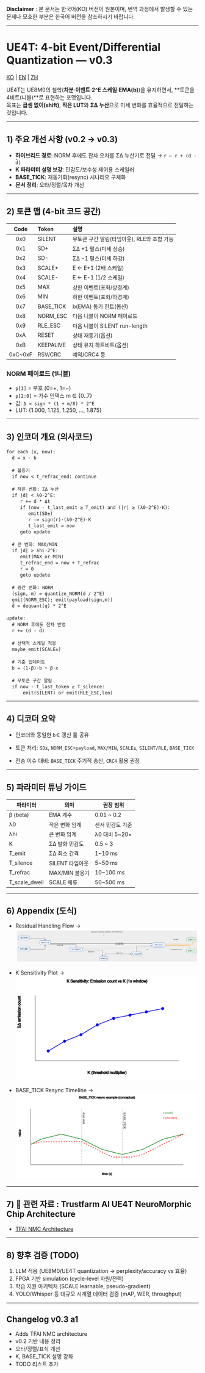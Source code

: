**Disclaimer** : 본 문서는 한국어(KO) 버전이 원본이며, 번역 과정에서 발생할 수 있는 문제나 모호한 부분은 한국어 버전을 참조하시기 바랍니다.

---


# UE4T: 4-bit Event/Differential Quantization — v0.3

[KO](ue4t_format_v.0.3.md) | [EN](ue4t_format_v.0.3_en.md) | [ZH](ue4t_format_v.0.3_zh.md)


UE4T는 UE8M0의 철학(**차분·이벤트·2^E 스케일·EMA(b)**)을 유지하면서, **토큰을 4비트(니블)**로 표현하는 포맷입니다.  
목표는 **곱셈 없이(shift)**, **작은 LUT**와 **ΣΔ 누산**으로 미세 변화를 효율적으로 전달하는 것입니다.

---

## 1) 주요 개선 사항 (v0.2 → v0.3)

- **하이브리드 경로**: NORM 후에도 잔차 오차를 ΣΔ 누산기로 전달 → `r ← r + (d - d̂)`
- **K 파라미터 설명 보강**: 민감도/보수성 제어용 스케일러
- **BASE_TICK**: 재동기화(resync) 시나리오 구체화
- **문서 정리**: 오타/정렬/목차 개선

---

## 2) 토큰 맵 (4-bit 코드 공간)

| Code | Token      | 설명 |
|:---:|:-----------|:-----|
| 0x0 | SILENT     | 무토큰 구간 알림(타임아웃), RLE와 조합 가능 |
| 0x1 | SD+        | ΣΔ +1 펄스(미세 상승) |
| 0x2 | SD-        | ΣΔ -1 펄스(미세 하강) |
| 0x3 | SCALE+     | E ← E+1 (2배 스케일) |
| 0x4 | SCALE-     | E ← E-1 (1/2 스케일) |
| 0x5 | MAX        | 상한 이벤트(포화/상경계) |
| 0x6 | MIN        | 하한 이벤트(포화/하경계) |
| 0x7 | BASE_TICK  | b(EMA) 동기 힌트(옵션) |
| 0x8 | NORM_ESC   | 다음 니블이 NORM 페이로드 |
| 0x9 | RLE_ESC    | 다음 니블이 SILENT run-length |
| 0xA | RESET      | 상태 재동기(옵션) |
| 0xB | KEEPALIVE  | 상태 유지 하트비트(옵션) |
| 0xC~0xF | RSV/CRC | 예약/CRC4 등 |

### NORM 페이로드 (1니블)
- `p[3]` = 부호 (0=+, 1=−)  
- `p[2:0]` = 가수 인덱스 m ∈ {0..7}  
- 값: `Δ ≈ sign * (1 + m/8) * 2^E`  
- LUT: {1.000, 1.125, 1.250, …, 1.875}

---

## 3) 인코더 개요 (의사코드)

```text
for each (x, now):
  d = x - b

  # 불응기
  if now < t_refrac_end: continue

  # 작은 변화: ΣΔ 누산
  if |d| < λ0·2^E:
     r += d * Δt
     if (now - t_last_emit ≥ T_emit) and (|r| ≥ (λ0·2^E)·K):
        emit(SD±)
        r -= sign(r)·(λ0·2^E)·K
        t_last_emit = now
     goto update

  # 큰 변화: MAX/MIN
  if |d| > λhi·2^E:
     emit(MAX or MIN)
     t_refrac_end = now + T_refrac
     r = 0
     goto update

  # 중간 변화: NORM
  (sign, m) = quantize_NORM(d / 2^E)
  emit(NORM_ESC); emit(payload(sign,m))
  d̂ = dequant(q) * 2^E

update:
  # NORM 후에도 잔차 반영
  r += (d - d̂)

  # 선택적 스케일 적응
  maybe_emit(SCALE±)

  # 기준 업데이트
  b = (1-β)·b + β·x

  # 무토큰 구간 알림
  if now - t_last_token ≥ T_silence:
      emit(SILENT) or emit(RLE_ESC,len)
```

---
## 4) 디코더 요약

- 인코더와 동일한 `b`·`E` 갱신 룰 공유

- 토큰 처리: `SD±`, `NORM_ESC+payload`, `MAX/MIN`, `SCALE±`, `SILENT/RLE`, `BASE_TICK`

- 전송 이슈 대비: `BASE_TICK` 주기적 송신, `CRC4` 활용 권장

---
## 5) 파라미터 튜닝 가이드

| 파라미터            | 의미          | 권장 범위        |
| --------------- | ----------- | ------------ |
| β (beta)        | EMA 계수      | 0.01 \~ 0.2  |
| λ0              | 작은 변화 임계    | 센서 민감도 기준    |
| λhi             | 큰 변화 임계     | λ0 대비 5\~20× |
| K               | ΣΔ 발화 민감도   | 0.5 \~ 3     |
| T\_emit         | ΣΔ 최소 간격    | 1\~10 ms     |
| T\_silence      | SILENT 타임아웃 | 5\~50 ms     |
| T\_refrac       | MAX/MIN 불응기 | 10\~100 ms   |
| T\_scale\_dwell | SCALE 체류    | 50\~500 ms   |

---
## 6) Appendix (도식)

- Residual Handling Flow → ![appendix_A_flow.svg](diagrams/appendix_A_flow.svg)

- K Sensitivity Plot → ![appendix_B_K_sensitivity.svg](diagrams/appendix_B_K_sensitivity.svg)

- BASE_TICK Resync Timeline → ![appendix_C_BASE_TICK_resync.svg](diagrams/appendix_C_BASE_TICK_resync.svg)

---

## 7) 📎 관련 자료 : Trustfarm AI UE4T NeuroMorphic Chip Architecture
- [TFAI NMC Architecture](ue4t_nmc/TFAI_NMC_Architecture.md)

---
## 8) 향후 검증 (TODO)
  1. LLM 적용 (UE8M0/UE4T quantization → perplexity/accuracy vs 효율)
  2. FPGA 기반 simulation (cycle-level 자원/전력)
  3. 학습 지원 아키텍처 (SCALE learnable, pseudo-gradient)
  4. YOLO/Whisper 등 대규모 시계열 데이터 검증 (mAP, WER, throughput)
---

## Changelog v0.3 a1
- Adds TFAI NMC architecture
- v0.2 기반 내용 정리
- 오타/정렬/표식 개선
- K, BASE_TICK 설명 강화
- TODO 리스트 추가